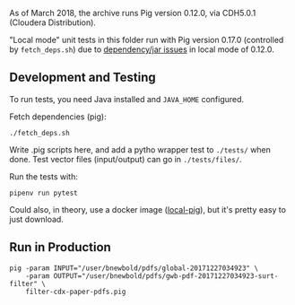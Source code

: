 
As of March 2018, the archive runs Pig version 0.12.0, via CDH5.0.1 (Cloudera
Distribution).

"Local mode" unit tests in this folder run with Pig version 0.17.0 (controlled
by `fetch_deps.sh`) due to [dependency/jar issues][pig-bug] in local mode of
0.12.0.

[pig-bug]: https://issues.apache.org/jira/browse/PIG-3530

## Development and Testing

To run tests, you need Java installed and `JAVA_HOME` configured.

Fetch dependencies (pig):

    ./fetch_deps.sh

Write .pig scripts here, and add a pytho wrapper test to `./tests/` when done.
Test vector files (input/output) can go in `./tests/files/`.

Run the tests with:

    pipenv run pytest

Could also, in theory, use a docker image ([local-pig][]), but it's pretty easy
to just download.

[local-pig]: https://hub.docker.com/r/chalimartines/local-pig

## Run in Production

    pig -param INPUT="/user/bnewbold/pdfs/global-20171227034923" \
        -param OUTPUT="/user/bnewbold/pdfs/gwb-pdf-20171227034923-surt-filter" \
        filter-cdx-paper-pdfs.pig
